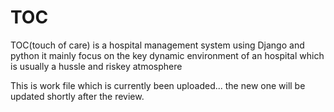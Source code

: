 # TOC
TOC(touch of care) is a hospital management system using Django and python
it mainly focus on the key dynamic environment of an hospital which is usually a hussle and riskey atmosphere

This is work file which is currently been uploaded... the new one will be updated shortly after the review.
